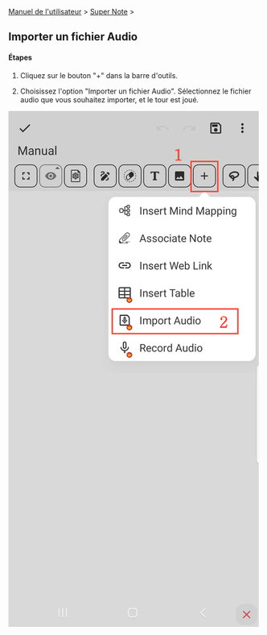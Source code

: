 [Manuel de l'utilisateur](/dragonnest/drawnote/manual/fr) > [Super Note](/dragonnest/drawnote/manual/fr/super_note) >

Importer un fichier Audio
---
#### Étapes

1. Cliquez sur le bouton "+" dans la barre d'outils.

2. Choisissez l'option "Importer un fichier Audio". Sélectionnez le fichier audio que vous souhaitez importer, et le tour est joué.

![](imgs/import_audio.png)